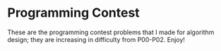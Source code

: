 # Programming Contest
These are the programming contest problems that I made for algorithm design; they are increasing in difficulty from P00-P02. Enjoy!
